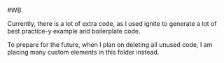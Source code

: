 

#WB

Currently, there is a lot of extra code, as I used ignite to generate a lot of
best practice-y example and boilerplate code.

To prepare for the future, when I plan on deleting all unused code, I am
placing many custom elements in this folder instead.
